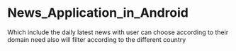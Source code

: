 # News_Application_in_Android
Which include the daily latest news with user can choose according to their domain need also will filter according to the different country

